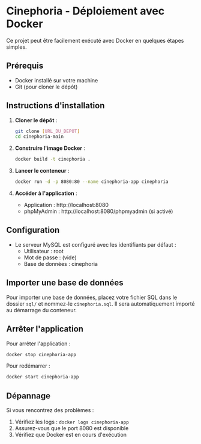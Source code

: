 # Cinephoria - Déploiement avec Docker

Ce projet peut être facilement exécuté avec Docker en quelques étapes simples.

## Prérequis

- Docker installé sur votre machine
- Git (pour cloner le dépôt)

## Instructions d'installation

1. **Cloner le dépôt** :
   ```bash
   git clone [URL_DU_DEPOT]
   cd cinephoria-main
   ```

2. **Construire l'image Docker** :
   ```bash
   docker build -t cinephoria .
   ```

3. **Lancer le conteneur** :
   ```bash
   docker run -d -p 8080:80 --name cinephoria-app cinephoria
   ```

4. **Accéder à l'application** :
   - Application : http://localhost:8080
   - phpMyAdmin : http://localhost:8080/phpmyadmin (si activé)

## Configuration

- Le serveur MySQL est configuré avec les identifiants par défaut :
  - Utilisateur : root
  - Mot de passe : (vide)
  - Base de données : cinephoria

## Importer une base de données

Pour importer une base de données, placez votre fichier SQL dans le dossier `sql/` et nommez-le `cinephoria.sql`. Il sera automatiquement importé au démarrage du conteneur.

## Arrêter l'application

Pour arrêter l'application :
```bash
docker stop cinephoria-app
```

Pour redémarrer :
```bash
docker start cinephoria-app
```
## Dépannage

Si vous rencontrez des problèmes :
1. Vérifiez les logs : `docker logs cinephoria-app`
2. Assurez-vous que le port 8080 est disponible
3. Vérifiez que Docker est en cours d'exécution
